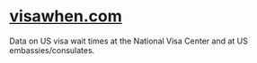 # [visawhen.com](https://visawhen.com)

Data on US visa wait times at the National Visa Center and at US embassies/consulates.
